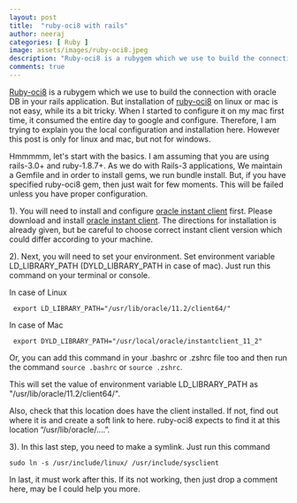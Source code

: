 ```yaml
---
layout: post
title:  "ruby-oci8 with rails"
author: neeraj
categories: [ Ruby ]
image: assets/images/ruby-oci8.jpeg
description: "Ruby-oci8 is a rubygem which we use to build the connection with oracle DB in your rails application."
comments: true
---
```


<a href="http://rubygems.org/gems/ruby-oci8">Ruby-oci8</a> is a rubygem which we use to build the connection with oracle DB in your rails application. But installation of <a href="http://rubygems.org/gems/ruby-oci8">ruby-oci8</a> on linux or mac is not easy, while its a bit tricky. When I started to configure it on my mac first time, it consumed the entire day to google and configure. Therefore, I am trying to explain you the local configuration and installation here. However this post is only for linux and mac, but not for windows.

Hmmmmm, let's start with the basics. I am assuming that you are using rails-3.0+ and ruby-1.8.7+. As we do with Rails-3 applications, We maintain a Gemfile and in order to install gems, we run bundle install. But, if you have specified ruby-oci8 gem, then just wait for few moments. This will be failed unless you have proper configuration.

1). You will need to install and configure <a href="http://www.oracle.com/technetwork/database/features/instant-client/index-097480.html">oracle instant client</a> first. Please download and install <a href="http://www.oracle.com/technetwork/database/features/instant-client/index-097480.html">oracle instant client</a>. The directions for installation is already given, but be careful to choose correct instant client version which could differ according to your machine.

2). Next, you will need to set your environment. Set environment variable LD_LIBRARY_PATH (DYLD_LIBRARY_PATH in case of mac). Just run this command on your terminal or console.

In case of Linux

```shell
 export LD_LIBRARY_PATH="/usr/lib/oracle/11.2/client64/"
 ```

 In case of Mac

```shell
 export DYLD_LIBRARY_PATH="/usr/local/oracle/instantclient_11_2"
 ```

 Or, you can add this command in your .bashrc or .zshrc file too and then run the command `source .bashrc` or `source .zshrc`.

 This will set the value of environment variable LD_LIBRARY_PATH as "/usr/lib/oracle/11.2/client64/".

 Also, check that this location does have the client installed. If not, find out where it is and create a soft link to here. ruby-oci8 expects to find it at this location “/usr/lib/oracle/….”.

 3). In this last step, you need to make a symlink. Just run this command

```shell
sudo ln -s /usr/include/linux/ /usr/include/sysclient
```

In last, it must work after this. If its not working, then just drop a comment here, may be I could help you more.
